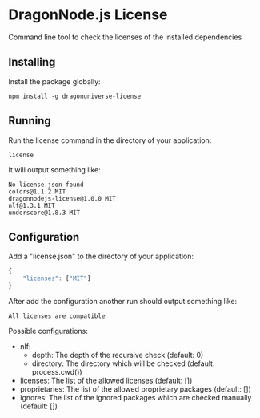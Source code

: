 # DragonNode.js License
Command line tool to check the licenses of the installed dependencies

## Installing
Install the package globally:
```
npm install -g dragonuniverse-license
```
 
## Running
Run the license command in the directory of your application:
```
license
```

It will output something like:
```
No license.json found
colors@1.1.2 MIT
dragonnodejs-license@1.0.0 MIT
nlf@1.3.1 MIT
underscore@1.8.3 MIT
```
 
## Configuration
Add a "license.json" to the directory of your application:
```javascript
{
    "licenses": ["MIT"]
}
```

After add the configuration another run should output something like:
```
All licenses are compatible
```

Possible configurations:
* nlf:
    * depth: The depth of the recursive check (default: 0)
    * directory: The directory which will be checked (default: process.cwd())
* licenses: The list of the allowed licenses (default: [])
* proprietaries: The list of the allowed proprietary packages (default: [])
* ignores: The list of the ignored packages which are checked manually (default: [])
